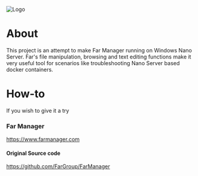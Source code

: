 ![Logo](https://raw.githubusercontent.com/FarGroup/FarManager/master/far/Far.ico)


# About
This project is an attempt to make Far Manager running on Windows Nano Server. Far's file manipulation, browsing and text editing 
functions make it very useful tool for scenarios like troubleshooting Nano Server based docker containers.

# How-to
If you wish to give it a try


### Far Manager
https://www.farmanager.com


#### Original Source code
https://github.com/FarGroup/FarManager
